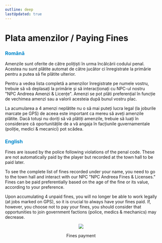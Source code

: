 ```yaml
---
outline: deep
lastUpdated: true
---
```


# Plata amenzilor / Paying Fines

### <span style="color: #0088CC">Română</span>

Amenzile sunt oferite de către polițiști în urma încălcării codului penal. Acestea nu sunt plătite automat de către jucător ci înregistrate la primărie pentru a putea să fie plătite ulterior.

Pentru a vedea lista completă a amenzilor înregistrate pe numele vostru, trebuie să vă deplasați la primărie și să interacționați cu NPC-ul nostru "NPC Andreea Amenzi & Licențe". Amenzi se pot plăti preferențial în funcție de vechimea amenzi sau a valorii acesteia după bunul vostru plac.

La acumularea a 4 amenzi neplătite nu o să mai puteți lucra legal (la joburile marcate pe GPS) de aceea este important ca mereu să aveți amenzile plătite. Dacă totuși nu doriți să vă plătiți amenzile, trebuie să luați în considerare că oportunitățile de a vă angaja în facțiunile guvernamentale (poliție, medici & mecanici) pot scădea.

### <span style="color: #0088CC">English</span>

Fines are issued by the police following violations of the penal code. These are not automatically paid by the player but recorded at the town hall to be paid later.

To see the complete list of fines recorded under your name, you need to go to the town hall and interact with our NPC "NPC Andreea Fines & Licenses." Fines can be paid preferentially based on the age of the fine or its value, according to your preference.

Upon accumulating 4 unpaid fines, you will no longer be able to work legally (at jobs marked on GPS), so it is crucial to always have your fines paid. If, however, you choose not to pay your fines, you should consider that opportunities to join government factions (police, medics & mechanics) may decrease.


<div style="text-align: center"><img src="https://i.imgur.com/GheCPA0.gif"/></div>
<p style="text-align: center">Fines payment</p>